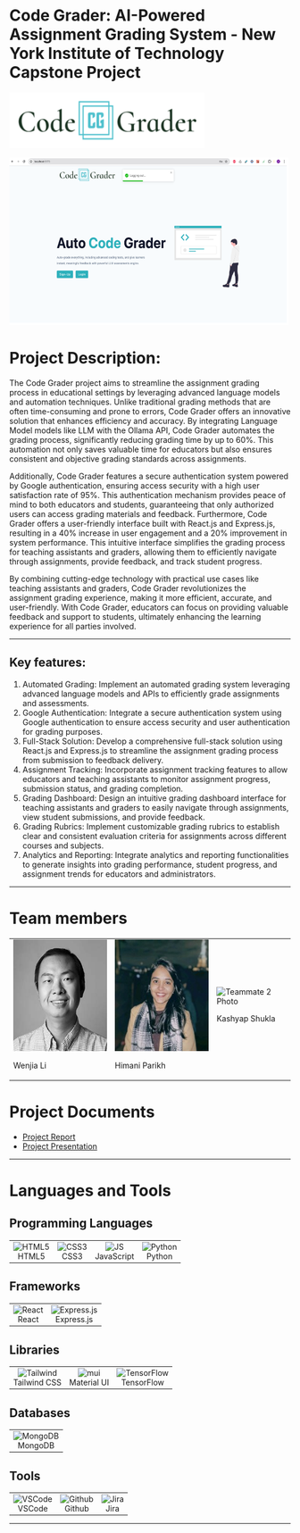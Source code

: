 
# Code Grader: AI-Powered Assignment Grading System - New York Institute of Technology Capstone Project

<p align="left">
 <img width="350" height="100" src="https://github.com/Himani324/MERN-with-AI-codegrader/blob/6fefa377cf4beb0774fd0d92c447992dd1b54284/frontendcg/src/assets/Images/logo-transparent-png%20(1).png">
</p>
<p align="left">
 <img width="500" height="300" src="https://github.com/Himani324/MERN-with-AI-codegrader/blob/5634e23092c0591208d7a0f69b9bda97f67e142b/frontendcg/src/assets/Images/Picture1.png">
</p>


# Project Description:
The Code Grader project aims to streamline the assignment grading process in educational settings by leveraging advanced language models and automation techniques. Unlike traditional grading methods that are often time-consuming and prone to errors, Code Grader offers an innovative solution that enhances efficiency and accuracy. By integrating Language Model models like LLM with the Ollama API, Code Grader automates the grading process, significantly reducing grading time by up to 60%. This automation not only saves valuable time for educators but also ensures consistent and objective grading standards across assignments.

Additionally, Code Grader features a secure authentication system powered by Google authentication, ensuring access security with a high user satisfaction rate of 95%. This authentication mechanism provides peace of mind to both educators and students, guaranteeing that only authorized users can access grading materials and feedback. Furthermore, Code Grader offers a user-friendly interface built with React.js and Express.js, resulting in a 40% increase in user engagement and a 20% improvement in system performance. This intuitive interface simplifies the grading process for teaching assistants and graders, allowing them to efficiently navigate through assignments, provide feedback, and track student progress.

By combining cutting-edge technology with practical use cases like teaching assistants and graders, Code Grader revolutionizes the assignment grading experience, making it more efficient, accurate, and user-friendly. With Code Grader, educators can focus on providing valuable feedback and support to students, ultimately enhancing the learning experience for all parties involved.
***

## Key features:
1. Automated Grading: Implement an automated grading system leveraging advanced language models and APIs to efficiently grade assignments and assessments.
2. Google Authentication: Integrate a secure authentication system using Google authentication to ensure access security and user authentication for grading purposes.
3. Full-Stack Solution: Develop a comprehensive full-stack solution using React.js and Express.js to streamline the assignment grading process from submission to feedback delivery.
4. Assignment Tracking: Incorporate assignment tracking features to allow educators and teaching assistants to monitor assignment progress, submission status, and grading completion.
5. Grading Dashboard: Design an intuitive grading dashboard interface for teaching assistants and graders to easily navigate through assignments, view student submissions, and provide feedback.
6. Grading Rubrics: Implement customizable grading rubrics to establish clear and consistent evaluation criteria for assignments across different courses and subjects.
7. Analytics and Reporting: Integrate analytics and reporting functionalities to generate insights into grading performance, student progress, and assignment trends for educators and administrators.
***




# Team members


<table style="width:100%" border="0" cellspacing="0" cellpadding="0">
  <tr>
    <td>
      <img src="https://github.com/kashyapshukla/Auto_grading/blob/main/frontendcg/src/assets/Images/wli20.jpg" alt="Mentor Photo"  width=200px height=200px>
      <p> Wenjia Li</p>
    </td>
    <td>
      <img src="https://github.com/kashyapshukla/Auto_grading/blob/main/frontendcg/src/assets/Images/1713195651452.jpeg" alt="Teammate 1 Photo" width=200px height=200px>
      <p>Himani Parikh</p>
    </td>
    <td>
      <img src="https://avatars.githubusercontent.com/u/66747576?s=400&u=e7fc8a3f6ba06833200dbdd8b4879859b75c3996&v=4" alt="Teammate 2 Photo" width=200px height=200px>
      <p>Kashyap Shukla</p>
    </td>
  </tr>
</table>


# Project Documents
<div>

  <ul>
    <li><a href="https://docs.google.com/document/d/1AU11XWqpGu_7Cz5wishAz3wiUwZYDFAKQAmB8VsOHlU/edit?usp=sharing" target="_blank">Project Report</a></li>
    <li><a href="https://pitch.com/v/grademaster-k9s83x" target="_blank">Project Presentation</a></li>
  </ul>
</div>

***
# Languages and Tools

## Programming Languages

<table style="width:100%" border="0" cellspacing="0" cellpadding="0">
  <tr>
    <td align="center" valign="center">
      <img src="https://cdn.jsdelivr.net/gh/devicons/devicon@latest/icons/html5/html5-original.svg" title="HTML5" alt="HTML5" width="120" height="120"/>
      <br />HTML5
    </td>
    <td align="center" valign="center">
      <img src="https://cdn.jsdelivr.net/gh/devicons/devicon@latest/icons/css3/css3-original.svg" title="CSS3" alt="CSS3" width="120" height="120"/>
      <br />CSS3
    </td>
    <td align="center" valign="center">
      <img src="https://cdn.jsdelivr.net/gh/devicons/devicon@latest/icons/javascript/javascript-original.svg" title="JS" alt="JS" width="120" height="120"/>
      <br />JavaScript
    </td>
    <td align="center" valign="center">
      <img src="https://cdn.jsdelivr.net/gh/devicons/devicon@latest/icons/python/python-original.svg" title="Python" alt="Python" width="120" height="120"/>
      <br />Python
    </td>
    </tr>
</table>

## Frameworks

<table style="width:100%" border="0" cellspacing="0" cellpadding="0">
  <tr>
    <td align="center" valign="center">
      <img src="https://cdn.jsdelivr.net/gh/devicons/devicon@latest/icons/react/react-original.svg" title="React" alt="React" width="120" height="120"/>
      <br />React
    </td>
    <td align="center" valign="center">
      <img src="https://www.bairesdev.com/wp-content/uploads/2021/07/Expressjs.svg" title="Express.js" alt="Express.js" width="120" height="120"/>
      <br />Express.js
    </td>
    
  </tr>
</table>


## Libraries
<table style="width:100%" border="0" cellspacing="0" cellpadding="0">
  <tr>
    <td align="center" valign="center">
      <img src="https://cdn.jsdelivr.net/gh/devicons/devicon@latest/icons/tailwindcss/tailwindcss-original.svg" title="Tailwind CSS" alt=Tailwind CSS" width="120" height="120"/>
      <br />Tailwind CSS
    </td>
    <td align="center" valign="center">
      <img src="https://user-images.githubusercontent.com/25181517/189716630-fe6c084c-6c66-43af-aa49-64c8aea4a5c2.png" title="mui" alt="mui" width="120" height="120"/>
      <br />Material UI
    </td>
    <td align="center" valign="center">
      <img src="https://cdn.jsdelivr.net/gh/devicons/devicon@latest/icons/tensorflow/tensorflow-original.svg" title="TensorFlow" alt="TensorFlow" width="120" height="120"/>
      <br />TensorFlow
    </td>
</tr>
</table>

## Databases

<table style="width:100%" border="0" cellspacing="0" cellpadding="0">
  <tr>
   <td align="center" valign="center">
      <img src="https://1000logos.net/wp-content/uploads/2020/08/MongoDB-Logo.png" title="MongoDB" alt="MongoDB" width="120" height="120"/>
      <br />MongoDB
    </td>
  </tr>
</table>

## Tools

<table style="width:100%" border="0" cellspacing="0" cellpadding="0">
  <tr>
    <td align="center" valign="center">
      <img src="https://cdn.jsdelivr.net/gh/devicons/devicon@latest/icons/vscode/vscode-original.svg" title="VSCode" alt="VSCode" width="120" height="120"/>
      <br />VSCode
    </td>
    <td align="center" valign="center">
      <img src="https://raw.githubusercontent.com/BrewingTechnologies/QuickLearning/main/Languages%20and%20Tools/github.jpg" title="Github" alt="Github" width="120" height="120"/>
      <br />Github
    </td>
    <td align="center" valign="center">
      <img src="https://user-images.githubusercontent.com/25181517/183912952-83784e94-629d-4c34-a961-ae2ae795b662.png" title="Jira" alt="Jira" width="120" height="120"/>
      <br />Jira
    </td>
  </tr>
</table>
 
***

